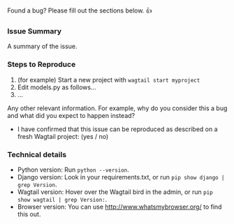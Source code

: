 Found a bug? Please fill out the sections below. 👍

### Issue Summary

A summary of the issue.


### Steps to Reproduce

1. (for example) Start a new project with `wagtail start myproject`
2. Edit models.py as follows...
3. ...

Any other relevant information. For example, why do you consider this a bug and what did you expect to happen instead?

* I have confirmed that this issue can be reproduced as described on a fresh Wagtail project: (yes / no)


### Technical details

* Python version: Run `python --version`.
* Django version: Look in your requirements.txt, or run `pip show django | grep Version`.
* Wagtail version: Hover over the Wagtail bird in the admin, or run `pip show wagtail | grep Version:`.
* Browser version: You can use http://www.whatsmybrowser.org/ to find this out.
